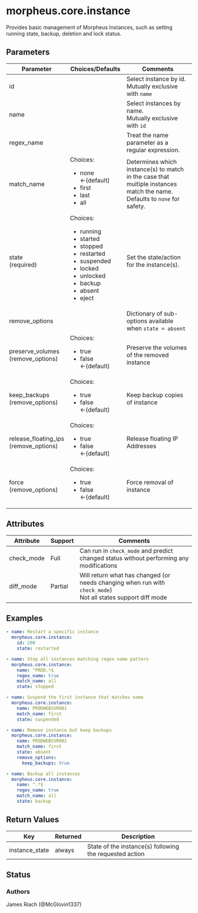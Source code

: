 # morpheus.core.instance
Provides basic management of Morpheus Instances, such as setting running state, backup, deletion and lock status.

## Parameters

|Parameter|Choices/Defaults|Comments|
|---|---|---|
|id||Select instance by id.<br/>Mutually exclusive with `name`|
|name||Select instances by name.<br/>Mutually exclusive with `id`|
|regex_name||Treat the name parameter as a regular expression.|
|match_name|Choices:<br/> <ul><li>none &larr;(default)</li><li>first</li><li>last</li><li>all</li></ul>|Determines which instance(s) to match in the case that multiple instances match the name.<br />Defaults to `none` for safety.|
|state<br/>(required)|Choices:<br/> <ul><li>running</li><li>started</li><li>stopped</li><li>restarted</li><li>suspended</li><li>locked</li><li>unlocked</li><li>backup</li><li>absent</li><li>eject</li></ul>|Set the state/action for the instance(s).|
|remove_options||Dictionary of sub-options available when `state = absent`|
|preserve_volumes<br/>(remove_options)|Choices:<br/><ul><li>true</li><li>false &larr;(default)</li></ul>|Preserve the volumes of the removed instance|
|keep_backups<br/>(remove_options)|Choices:<br/><ul><li>true</li><li>false &larr;(default)</li></ul>|Keep backup copies of instance|
|release_floating_ips<br/>(remove_options)|Choices:<br/><ul><li>true</li><li>false &larr;(default)</li></ul>|Release floating IP Addresses|
|force<br/>(remove_options)|Choices:<br/><ul><li>true</li><li>false &larr;(default)</li></ul>|Force removal of instance|

## Attributes

|Attribute|Support|Comments|
|---|---|---|
|check_mode|Full|Can run in ```check_mode``` and predict changed status without performing any modifications|
|diff_mode|Partial|Will return what has changed (or needs changing when run with ```check_mode```)<br/>Not all states support diff mode|

## Examples

```yaml
- name: Restart a specific instance
  morpheus.core.instance:
    id: 200
    state: restarted

- name: Stop all instances matching regex name pattern
  morpheus.core.instance:
    name: ^PROD.*$
    regex_name: true
    match_name: all
    state: stopped

- name: Suspend the first instance that matches name
  morpheus.core.instance:
    name: PRODWEBSVR001
    match_name: first
    state: suspended

- name: Remove instance but keep backups
  morpheus.core.instance:
    name: PRODWEBSVR002
    match_name: first
    state: absent
    remove_options:
      keep_backups: true

- name: Backup all instances
  morpheus.core.instance:
    name: ^.*$
    regex_name: true
    match_name: all
    state: backup
```

## Return Values

|Key|Returned|Description|
|---|---|---|
|instance_state|always|State of the instance(s) following the requested action|

## Status

### Authors
James Riach (@McGlovin1337)